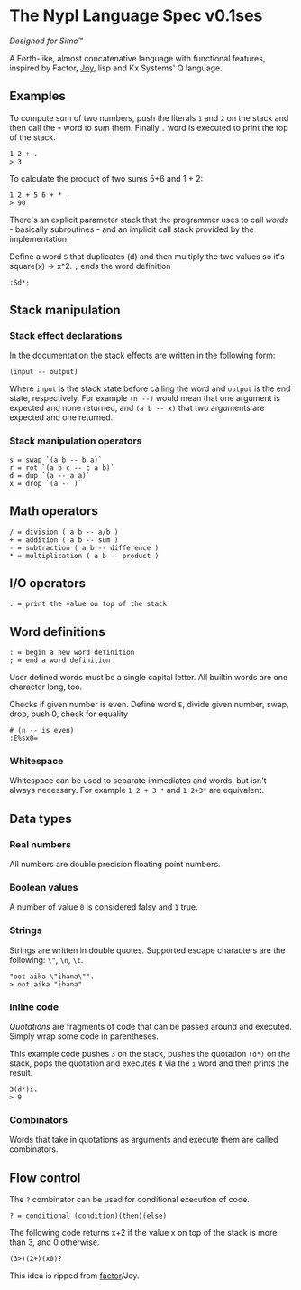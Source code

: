 # The Nypl Language Spec v0.1ses
*Designed for Simo™*

A Forth-like, almost concatenative language with functional features, inspired by Factor, [Joy](http://www.kevinalbrecht.com/code/joy-mirror/j01tut.html), lisp and Kx Systems' Q language.

## Examples

To compute sum of two numbers, push the literals `1` and `2` on the stack and then call the `+` word to sum them. Finally `.` word is executed to print the top of the stack.

    1 2 + .
    > 3

To calculate the product of two sums 5+6 and 1 + 2:

    1 2 + 5 6 + * .
    > 90

There's an explicit parameter stack that the programmer uses to call *words* - basically subroutines - and an implicit call stack provided by the implementation.

Define a word `S` that duplicates (d) and then multiply the two values
so it's square(x) -> x^2. `;` ends the word definition

    :Sd*;

## Stack manipulation

### Stack effect declarations
In the documentation the stack effects are written in the following form:

    (input -- output)

Where `input` is the stack state before calling the word and `output` is the end state, respectively. For example `(n --)` would mean that one argument is expected and none returned, and `(a b -- x)` that two arguments are expected and one returned.

### Stack manipulation operators
    s = swap `(a b -- b a)`
    r = rot `(a b c -- c a b)`
    d = dup `(a -- a a)`
    x = drop `(a -- )`


## Math operators
    / = division ( a b -- a/b )
    + = addition ( a b -- sum )
    - = subtraction ( a b -- difference )
    * = multiplication ( a b -- product )

## I/O operators

    . = print the value on top of the stack

## Word definitions

    : = begin a new word definition
    ; = end a word definition

User defined words must be a single capital letter. All builtin words are one character long, too.

Checks if given number is even.
Define word `E`, divide given number, swap, drop, push 0, check for equality

    # (n -- is_even)
    :E%sx0=

### Whitespace

Whitespace can be used to separate immediates and words, but isn't always necessary.
For example `1 2 + 3 *` and `1 2+3*` are equivalent.

## Data types

### Real numbers
All numbers are double precision floating point numbers.

### Boolean values

A number of value `0` is considered falsy and `1` true.

### Strings

Strings are written in double quotes. Supported escape characters are the following: `\"`, `\n`, `\t`.


    "oot aika \"ihana\"".
    > oot aika "ihana"


### Inline code

*Quotations* are fragments of code that can be passed around and executed. Simply wrap some code in parentheses.

This example code pushes `3` on the stack, pushes the quotation `(d*)` on the stack, pops the quotation and executes it via the `i` word and then prints the result.

    3(d*)i.
    > 9

### Combinators
Words that take in quotations as arguments and execute them are called combinators.

## Flow control

The `?` combinator can be used for conditional execution of code.

    ? = conditional (condition)(then)(else)

The following code returns x+2 if the value x on top of the stack is more than 3, and 0 otherwise.

    (3>)(2+)(x0)?


This idea is ripped from [factor](http://docs.factorcode.org/content/article-cookbook-combinators.html)/Joy.

